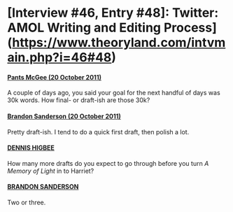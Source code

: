 # [Interview #46, Entry #48]: Twitter: AMOL Writing and Editing Process](https://www.theoryland.com/intvmain.php?i=46#48)

#### [Pants McGee (20 October 2011)](http://twitter.com/cfcpants/status/127116794702999552)

A couple of days ago, you said your goal for the next handful of days was 30k words. How final- or draft-ish are those 30k?

#### [Brandon Sanderson (20 October 2011)](http://twitter.com/BrandSanderson/status/127118936973115392)

Pretty draft-ish. I tend to do a quick first draft, then polish a lot.

#### [DENNIS HIGBEE](http://twitter.com/den_down_unda/status/127119851637579776)

How many more drafts do you expect to go through before you turn
*A Memory of Light*
in to Harriet?

#### [BRANDON SANDERSON](http://twitter.com/BrandSanderson/status/127122354248744960)

Two or three.

